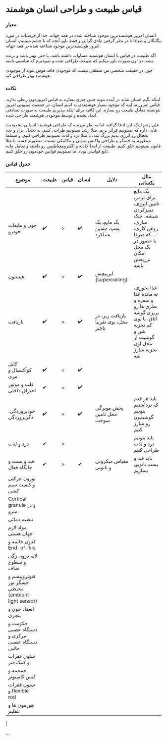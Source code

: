 # قیاس طبیعت و طراحی انسان هوشمند

### معیار
انسان امروز هوشمندترین موجود شناخته شده در همه جهانه.
جدا از فرضیات در مورد بیگانگان و صرفا با در نظر گرفتن مادی گرایی و فقط باور آنچه که با چشم میبینیم، انسان امروز هوشمندترین موجود شناخته شده در همه جهانه.

اگه طبیعت در قیاس با انسان هوشمند مساوات داشته باشه، یا حتی بهتر باشه و برنده بشه، در اون صورت باور میکنم که طبیعت طراحی شده و نمیپذیرم که شانسی باشه.

چون در حقیقت شخصی من منطقی نیست که موجودی فاقد هوش بتونه از موجودی هوشمند بهتر طراحی کنه.

### نکات
اینکه بگیم انسان شاید در آینده بتونه چنین چیزی بسازه به قیاس امروزمون ربطی نداره.
قیاس امروز ما اینه که موجود بسیار هوشمندی به اسم انسان، در جمعیت میلیونی امروز نتونسته معادل طبیعت رو بسازه. این کافیه برای اینکه بپذیریم طبیعت به صورت تصادفی ایجاد نشده و توسط موجودی هوشمند طراحی شده.

علی رغم اینکه این ادعا گزافه، اما به نظر میرسه که طراحی هوشمند انسانی محدودیت هایی داره که نمیتونیم فراتر بریم.
مثلا رشد نمیتونیم طراحی کنیم. یه یخچال بزاد و بچه یخچال رو انرژی بدیم بزرگ شه.
یا مثلا درد و لذت نمیتونیم طراحی کنیم. و مسلما منظورم یه حسگر و طراحی واکنش صوتی و مکانیکی نیست. منظورم حسه.
یا مثلا قانون نمیتونیم خلق کنیم. طبیعت از ابتدا جاذبه و الکترومغناطیس رو داشته و تعامل ماده تابع قوانینی بوده. ما نمیتونیم قوانین خودمون رو خلق کنیم.

### جدول قیاس


| موضوع | طبیعت | قیاس | انسان | دلایل | مثال یکسانی |
|-------|--------|------------|-------|--------|---------------------|
|‌خون و مایعات خودرو|✔️|>|✔️|یک مایع، یک پمپ، چندین عملکرد|یک مایع برای ترمز، تامین انرژی، تمیزکردن شیشه، خنک سازی، روغن کاری، ... که صرفا با حضور در یک محل امکان تزریقش باشه|
|هیستون|✔️|>|✔️|ابرپیچش (supercoiling)||
|بازیافت|✔️|>|✔️|بازیافت ریز، در محل، بوی تقریبا ناچیز|غذا بخوری، ته مانده غذا و سفره و بطری ها رو بریزی گوشه اتاق، با بوی کم تجزیه شن و گوشیت از محل اون تجزیه شارژ شه|
|کابل کوآکسیال و مری|✔️|=|✔️|||
|قلب و موتور احتراق داخلی|✔|=|✔️||
|خودپروردگی، دگرپروردگی|✔️|>|✔️|پخش مویرگی محل تامین سوخت|باید هر قدم که برداشتیم بتونیم گوشیمون رو شارژ کنیم|
|درد و لذت|✔|>|||باید بتونیم درد و لذت طراحی کنیم|
|قید و بست و جایگاه فعال|✔|>|✔|مقیاس میکرونی و نانویی|باید قید و بست نانویی بسازیم|
|نورون حرکتی و کیفیت سیم کشی|
|Cortical granule و در مترو|
|تنظیم دمائی|
|مواد لازم جهان هستی|
|کدون خاتمه و End-of-file|
|لایه درون رگی و سطوح صاف|
|فتوتروپیسم و حسگر نور محیطی (ambient light sensor)|
|انعقاد خون و پنچری|
|حکومت و دستگاه عصبی مرکزی و دستگاه عصبی جانبی|
|ستون فقرات و کمک فنر|
|جمجمه و کیس کامپیوتر|
|ستون فقرات و flexible rod|
|هورمون ها و تنظیم|
|

...
